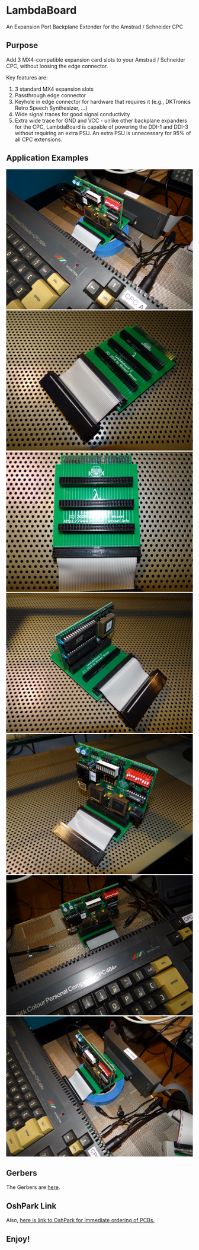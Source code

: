 # LambdaBoard
An Expansion Port Backplane Extender for the Amstrad / Schneider CPC

## Purpose 

Add 3 MX4-compatible expansion card slots to your Amstrad / Schneider CPC, without loosing the edge connector.

Key features are: 
1. 3 standard MX4 expansion slots 
2. Passthrough edge connector
3. Keyhole in edge connector for hardware that requires it (e.g., DKTronics Retro Speech Synthesizer, ...) 
4. Wide signal traces for good signal conductivity 
5. Extra wide trace for GND and VCC - unlike other backplane expanders for the CPC, LambdaBoard is capable of powering the DDI-1 and DDI-3 without requiring an extra PSU. An extra PSU is unnecessary for 95% of all CPC extensions. 

## Application Examples 

![LambdaBoard 1](images/lambdaboard-1.JPG)  
![LambdaBoard 2](images/lambdaboard-2.JPG)  
![LambdaBoard 3](images/lambdaboard-3.JPG)  
![LambdaBoard 4](images/lambdaboard-4.JPG)  
![LambdaBoard 5](images/lambdaboard-5.JPG)  
![LambdaBoard 6](images/lambdaboard-6.JPG)  
![LambdaBoard 7](images/lambdaboard-7.JPG)  

## Gerbers 

The Gerbers are [here](gerbers/LambdaBoard-v2.zip). 

## OshPark Link 

Also, [here is link to OshPark for immediate ordering of PCBs.](https://oshpark.com/shared_projects/gfReKSs4) 

## Enjoy! 

